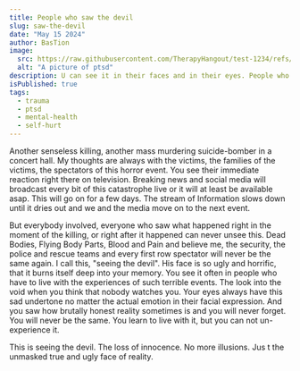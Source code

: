 ```yaml
---
title: People who saw the devil
slug: saw-the-devil
date: "May 15 2024"
author: BasTion
image:
  src: https://raw.githubusercontent.com/TherapyHangout/test-1234/refs/heads/main/assets/images/ptsd.jpg
  alt: "A picture of ptsd"
description: U can see it in their faces and in their eyes. People who went through trauma are marked and branded by their experiences and have to live with this the rest of their lives.
isPublished: true
tags:
  - trauma
  - ptsd
  - mental-health
  - self-hurt
---
```


Another senseless killing, another mass murdering suicide-bomber in a concert hall. My thoughts are always with the victims, the families of the victims, the spectators of this horror event.
You see their immediate reaction right there on television. Breaking news and social media will broadcast every bit of this catastrophe live or it will at least be available asap. This will go on for a few days. The stream of Information slows down until it dries out and we and the media move on to the next event.

But everybody involved, everyone who saw what happened right in the moment of the killing, or right after it happened can never unsee this. Dead Bodies, Flying Body Parts, Blood and Pain and believe me, the security, the police and rescue teams and every first row spectator will never be the same again. I call this, "seeing the devil". His face is so ugly and horrific, that it burns itself deep into your memory. You see it often in people who have to live with the experiences of such terrible events. The look into the void when you think that nobody watches you. Your eyes always have this sad undertone no matter the actual emotion in their facial expression. And you saw how brutally honest reality sometimes is and you will never forget. You will never be the same. You learn to live with it, but you can not un-experience it.

This is seeing the devil. The loss of innocence. No more illusions. Jus t the unmasked true and ugly face of reality.
